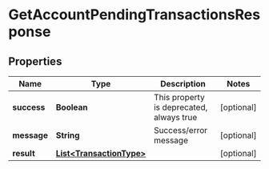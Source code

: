 # GetAccountPendingTransactionsResponse

## Properties
Name | Type | Description | Notes
------------ | ------------- | ------------- | -------------
**success** | **Boolean** | This property is deprecated, always true |  [optional]
**message** | **String** | Success/error message |  [optional]
**result** | [**List&lt;TransactionType&gt;**](TransactionType.md) |  |  [optional]
